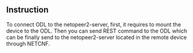 ## Instruction

To connect ODL to the netopeer2-server, first, it requires to mount the device to the ODL. Then you can send REST command to the ODL which can be finally send to the netopeer2-server located in the remote device through NETCNF.
